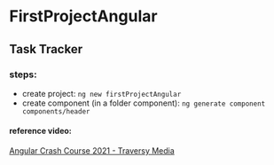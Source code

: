 # FirstProjectAngular

## Task Tracker

### steps:

- create project:
  `ng new firstProjectAngular`
- create component (in a folder component):
  `ng generate component components/header`

#### reference video:

[Angular Crash Course 2021 - Traversy Media](https://www.youtube.com/watch?v=3dHNOWTI7H8)
